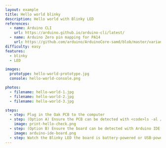 ```yaml
---
layout: example
title: Hello world blinky
description: Hello world with Blinky LED
references:
  - name: Arduino CLI
    url: https://arduino.github.io/arduino-cli/latest/
  - name: Arduino Zero pin mapping for PA14
    url: https://github.com/arduino/ArduinoCore-samd/blob/master/variants/arduino_zero/variant.cpp
difficulty: easy
features:
  - blinky
  - LED

images:
  prototype: hello-world-prototype.jpg
  console: hello-world-console.png

photos:
  - filename: hello-world-1.jpg
  - filename: hello-world-2.jpg
  - filename: hello-world-3.jpg

steps:
  - step: Plug in the Oak PCB to the computer
  - step: (Option A) Ensure the PCB can be detected with <code>ls -al /dev/cu.usbmodem</code> and <code>arduino-cli board list</code>. Run <code>make</code> to compile and upload the code to the board.
    image: print-hello-check.png
  - step: (Option B) Ensure the board can be detected with Arduino IDE. Compile and upload the code to the board.
    image: arduino-ide-board.png
  - step: Watch the Blinky LED the board is battery-powered or USB-powered.
---
```

